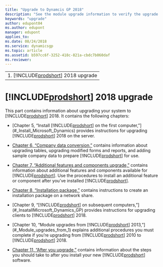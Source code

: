 ```yaml
---
title: "Upgrade to Dynamcis GP 2018"
description: "See the module upgrade information to verify the upgrade to [!INCLUDE[prodshort](../includes/prodshort.md)] Release 2018."
keywords: "upgrade"
author: edupont04
ms.author: edupont
manager: edupont
applies_to: 
ms.date: 08/24/2018
ms.service: dynamicsgp
ms.topic: article
ms.assetid: b597cc6f-3252-418c-821a-cbdc7b060daf
ms.reviewer: 
---
```

|                                        |
|----------------------------------------|
| 1.  [!INCLUDE[prodshort](../includes/prodshort.md)] 2018 upgrade |

<span id="_Toc498615789" class="anchor"></span>

# [!INCLUDE[prodshort](../includes/prodshort.md)] 2018 upgrade

This part contains information about upgrading your system to [!INCLUDE[prodshort](../includes/prodshort.md)] 2018. It contains the following chapters:

-   [Chapter 5, “Install [!INCLUDE[prodshort](../includes/prodshort.md)] on the first computer,”](#_Install_Microsoft_Dynamics) provides instructions for upgrading [!INCLUDE[prodshort](../includes/prodshort.md)] 2018 on the server.  

-   [Chapter 6, “Company data conversion,”](#_Company_data_conversion) contains information about upgrading tables, upgrading modified forms and reports, and adding sample company data to prepare [!INCLUDE[prodshort](../includes/prodshort.md)] for use.  

-   [Chapter 7, “Additional features and components upgrade,”](#_Additional_features_and) contains information about additional features and components available for [!INCLUDE[prodshort](../includes/prodshort.md)]. Use the procedures to install an additional feature or component after you’ve installed [!INCLUDE[prodshort](../includes/prodshort.md)].  

-   [Chapter 8, “Installation package,”](#_Installation_package) contains instructions to create an installation package on a network share.  

-   [Chapter 9, “[!INCLUDE[prodshort](../includes/prodshort.md)] on subsequent computers,”](#_InsatallMicrosoft_Dynamics_GP) provides instructions for upgrading clients to [!INCLUDE[prodshort](../includes/prodshort.md)] 2018.  

-   [Chapter 10, “Module upgrades from [!INCLUDE[prodshort](../includes/prodshort.md)] 2013,”](#_Module_upgrades_from_1) explains additional procedures you must complete if you’re upgrading from [!INCLUDE[prodshort](../includes/prodshort.md)] 2010 to [!INCLUDE[prodshort](../includes/prodshort.md)] 2018.  

-   [Chapter 11, “After you upgrade,”](#_After_you_upgrade) contains information about the steps you should take to after you install your new [!INCLUDE[prodshort](../includes/prodshort.md)] software.  



